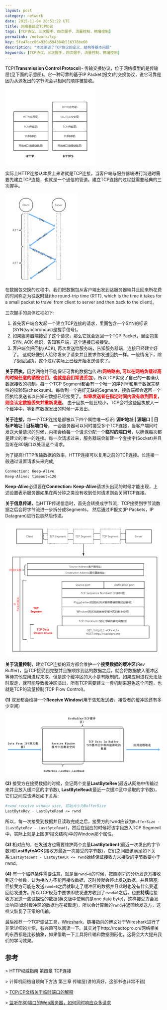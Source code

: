 ```yaml
---
layout: post
category: network
date: 2015-11-04 20:51:22 UTC
title: 网络基础之TCP协议
tags: [TCP协议，三次握手，四次握手，流量控制，拥堵控制]
permalink: /network/tcp
key: 5fe47ecc064930a594384b516378be60
description: "本文阐述了TCP协议的定义，结构等基本问题"
keywords: [TCP协议，三次握手，四次握手，流量控制，拥堵控制]
---
```


<p style="display:none">
TCP流量控制
简介 TCP 和 UDP 区别，他们位于哪一层？
路由器和交换机的工作原理大概是什么，他们分别用到什么协议，位于哪一层？
描述TCP 协议三次握手，四次释放的过程。 
// 255 in Computer Networking || 3.5.5 Flow Control 250 Congestion 拥堵
TCP 协议是如何进行拥塞控制的？ || Http: The definitive Guide
为什么建立连接时是三次握手，两次行不行？如果第三次握手失败了怎么处理
关闭连接时，第四次握手失败怎么处理？
你怎么理解分层和协议？
HTTP 请求中的 GET 和 POST 的区别，Session 和 Cookie 的区别。
谈谈你对 HTTP 1.1，2.0 和 HTTPS 的理解。
</p>

TCP(**Transmission Control Protocol**)- 传输交换协议，位于网络模型的是传输层(见下面的示意图)。它一种可靠的基于IP Packet(报文)的交换协议，说它可靠是因为从源发出的字节流会以相同的顺序被接收。

![网络模型中TCP/IP所处的位置](/static/images/charts/2015-11-04/network_stack.png)

实际上HTTP连接从本质上来讲就是TCP连接，当客户端与服务器端进行沟通时需要先建立TCP连接，也就是一个通信的管道。建立TCP连接的过程就需要经典的三次握手。

![三次握手](/static/images/charts/2015-11-04/three_way_handshake.png)

在数据包交换的过程中，我们把数据包从客户端出发到达服务器端并且回来所花费的时间称之为往返时延(the round-trip time (RTT), which is the time it takes for a small packet to travel from client to server and then back to the client)。

三次握手的具体过程如下:

1. 首先客户端会发起一个建立TCP连接的请求，里面包含一个SYN的标识(SYN(synchronous)是握手信号)。
2. 如果服务器端接受了这个请求，那么它就会返回一个TCP Packet，里面包含SYN, ACK 标识，告知客户端，这个连接已被接受。
3. 客户端会把回执(ACK), 再次发送给服务端，告知服务器端，连接已经建立好了。
这就好像别人给你发来了请柬并且要求你发送回执一样。一般情况下，除了返回回执，这个过程实际上已经开始发送请求了。

**关于回执**，因为网络并不能保证可靠的数据包传递(<b style="color:red">网络路由, 可以在网络负载过高的时候任意的销毁它们，也就是我们常说丢包</b>)，所以TCP实现了自己的一套确认数据接收的机制。每一个TCP Segment都会有一个唯一的序列号和用于数据完整性的校验码(checksum)。每收到一个完好无缺的Segment，接收端都会返回一个回执给发送者以告知它数据已经接受了。<b style="color:red">如果发送者在指定时间内没有收到回复，则会认定数据丢失并重新发送</b>。 由于回执一般比较小，TCP会将这些回执放入一个缓冲中，等到有数据发出的时候一并发出。

**关于连接**，每一个TCP连接是都被以下四个属性唯一标识: **源IP地址 | 源端口 | 目标IP地址 | 目标端口号**。
一台服务器可以同时接受多个TCP连接，当客户端同时发送大量请求的时候，内核会给每一个请求分配一个**临时的端口号**，以确保每次都是建立的唯一的连接。每一次请求过来，服务器端会新建一个套接字(Socket)并且监听在80端口以处理这个请求。

为了提高HTTP传输数据的效率，HTTP连接可以复用之前的TCP连接。长连接一般通过设置请求头来完成,

```bash
Connection: Keep-Alive
Keep-Alive: timeout=120
```

**Keep-Alive**必须要在**Connection: Keep-Alive**请求头出现的时候才能出现，上述设置表示服务器如果在两分钟之类没有收到任何请求则会关闭TCP连接。

**关于信息传递**，当HTTP传递信息时，首先会转换成字节流，TCP接受到字节流数据之后会将字节流进一步拆分成Segments，
然后通过IP报文(IP Packets，IP Datagram)进行包裹然后传递。

![IP报文](/static/images/charts/2015-11-04/ip_packets.png)

**关于流量控制**，建立TCP连接的双方都会维护一个**接受数据的缓冲区**(Rev Buffer)，当TCP接受到完整并且按顺序到达的数据之后，就会将数据放入缓冲区等待其他应用进程来取。但是这个缓冲区的大小是有限制的。如果应用进程无法及时取走，就可能导致缓冲区溢出，所有TCP需要建立一套机制来避免这个问题，也就是TCP的流量控制(TCP
Flow Control)。

**(1)** 双发都会维持一个**Receive Window**(用于告知发送者，接受者的缓冲区还有多少空间)

![数据接收缓冲区](/static/images/charts/2015-11-04/recv_buffer.png)

**(2)** 接受方在接受数据的时候，会记两个变量**LastByteRev**(最近从网络中传输过来并且放入缓冲区的字节数), **LastByteRead**(最近一次缓冲区中读取的字节数)，它们之间应该满足如下关系:

```bash
#rwnd receive window size, 初始大小为BufferSize
LastByteRev - LastByteRead <= rwnd
```

所以，每一次接受到数据并且读取完成之后，接受方的rwnd应该为`BufferSize - (LastByteRev - LastByteRead)`，然后在回应的时候将该字段放入TCP Segment中，实际上就是上图(IP报文结构)中的Window那个属性。

**(3)** 相对应的，在发送方也需要维护两个变量**LastByteSent**(最近一次发出的字节数)和**LastByteACK**(接收方最近一次接受的字节数)，它们之间应该满足如下关系:`LastByteSent - LastByteACK <= rwnd`始终保证接收方未接受的字节数要小于rwnd。

**(4)** 有一个临界条件需要注意，就是当`rwnd=0`的时候，按照刚才的分析发送方接收到这个参数，认为接收方不能再接收数据，这时候就会停止发送数据。并且阻塞; 但接受方可能在发送``rwnd=0``之后就取走了缓冲区的数据并且此时也没有什么要返回给发送方。所以TCP规范中要求即使发送方收到了``rwnd=0``之后，也要**持续**给接收方发送一些试探性的数据(英文版中使用的是one data byte)，这样接受方会发出响应(此时缓冲区的数据也在被取走)，所以会计算新的``rwnd``并返回给发送方，这样又恢复了正常的传输。

最后推荐一个TCP调试工具，[Wireshark](http://www.cnblogs.com/TankXiao/archive/2012/10/10/2711777.html)，链接指向的博文对于Wireshark进行了非常详细的介绍，有兴趣可以阅读一下。其实对于http://roadtopro.cn/网络相关的东西都是比较抽象，如果借助一下工具将传输和数据图形化，这将会大大提升我们的学习效果。


## 参考

\> HTTP权威指南 第四章 TCP连接

\> 计算机网络自顶向下方法 第三章 传输层(讲的真好，这部书也非常不错)

\> [TCP/CP文档关于临时端口的解释](http://www.tcpipguide.com/free/t_TCPIPClientEphemeralPortsandClientServerApplicatio-2.htm)

\> [监听在80端口的Web服务器，如何同时响应众多请求](http://stackoverflow.com/questions/16952625/how-can-a-web-server-handle-multiple-users-incoming-requests-at-a-time-on-a-sin)